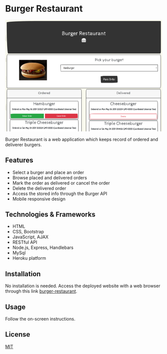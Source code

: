 # Burger Restaurant

![burger-restaurant](images/burger-restaurant.png 'Burger Restaurant')

Burger Restaurant is a web application which keeps record of ordered and deliverer burgers.

## Features

- Select a burger and place an order
- Browse placed and delivered orders
- Mark the order as delivered or cancel the order
- Delete the delivered order
- Access the stored info through the Burger API
- Mobile responsive design

## Technologies & Frameworks

- HTML
- CSS, Bootstrap
- JavaScript, AJAX
- RESTful API
- Node.js, Express, Handlebars
- MySql
- Heroku platform

## Installation

No installation is needed. Access the deployed website with a web browser through this link [burger-restaurant](https://burger-restaurant-321.herokuapp.com/).

## Usage

Follow the on-screen instructions.

## License

[MIT](https://choosealicense.com/licenses/mit/)

